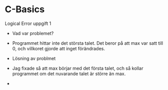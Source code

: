 # C-Basics

Logical Error uppgift 1
- Vad var problemet?
- Programmet hittar inte det största talet. Det beror på att max var satt till 0, och villkoret gjorde att inget förändrades.
- Lösning av problmet
- Jag fixade så att max börjar med det första talet, och så kollar programmet om det nuvarande talet är större än max.

- 
